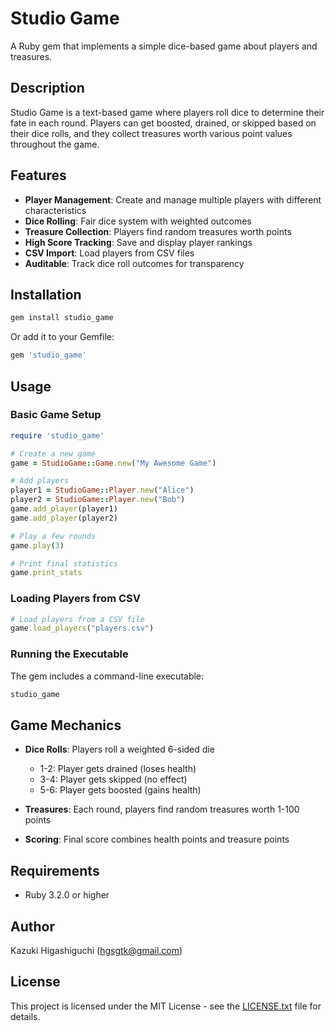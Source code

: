 # Studio Game

A Ruby gem that implements a simple dice-based game about players and treasures.

## Description

Studio Game is a text-based game where players roll dice to determine their fate in each round. Players can get boosted, drained, or skipped based on their dice rolls, and they collect treasures worth various point values throughout the game.

## Features

- **Player Management**: Create and manage multiple players with different characteristics
- **Dice Rolling**: Fair dice system with weighted outcomes
- **Treasure Collection**: Players find random treasures worth points
- **High Score Tracking**: Save and display player rankings
- **CSV Import**: Load players from CSV files
- **Auditable**: Track dice roll outcomes for transparency

## Installation

```bash
gem install studio_game
```

Or add it to your Gemfile:

```ruby
gem 'studio_game'
```

## Usage

### Basic Game Setup

```ruby
require 'studio_game'

# Create a new game
game = StudioGame::Game.new("My Awesome Game")

# Add players
player1 = StudioGame::Player.new("Alice")
player2 = StudioGame::Player.new("Bob")
game.add_player(player1)
game.add_player(player2)

# Play a few rounds
game.play(3)

# Print final statistics
game.print_stats
```

### Loading Players from CSV

```ruby
# Load players from a CSV file
game.load_players("players.csv")
```

### Running the Executable

The gem includes a command-line executable:

```bash
studio_game
```

## Game Mechanics

- **Dice Rolls**: Players roll a weighted 6-sided die
  - 1-2: Player gets drained (loses health)
  - 3-4: Player gets skipped (no effect)
  - 5-6: Player gets boosted (gains health)

- **Treasures**: Each round, players find random treasures worth 1-100 points

- **Scoring**: Final score combines health points and treasure points

## Requirements

- Ruby 3.2.0 or higher

## Author

Kazuki Higashiguchi (hgsgtk@gmail.com)

## License

This project is licensed under the MIT License - see the [LICENSE.txt](LICENSE.txt) file for details.

